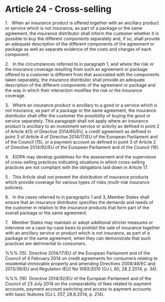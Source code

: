 # Article 24 - Cross-selling


1.   When an insurance product is offered together with an ancillary product or service which is not insurance, as part of a package or the same agreement, the insurance distributor shall inform the customer whether it is possible to buy the different components separately and, if so, shall provide an adequate description of the different components of the agreement or package as well as separate evidence of the costs and charges of each component.

2.   In the circumstances referred to in paragraph 1, and where the risk or the insurance coverage resulting from such an agreement or package offered to a customer is different from that associated with the components taken separately, the insurance distributor shall provide an adequate description of the different components of the agreement or package and the way in which their interaction modifies the risk or the insurance coverage.

3.   Where an insurance product is ancillary to a good or a service which is not insurance, as part of a package or the same agreement, the insurance distributor shall offer the customer the possibility of buying the good or service separately. This paragraph shall not apply where an insurance product is ancillary to an investment service or activity as defined in point 2 of Article 4(1) of Directive 2014/65/EU, a credit agreement as defined in point 3 of Article 4 of Directive 2014/17/EU of the European Parliament and of the Council (15), or a payment account as defined in point 3 of Article 2 of Directive 2014/92/EU of the European Parliament and of the Council (16).

4.   EIOPA may develop guidelines for the assessment and the supervision of cross-selling practices indicating situations in which cross-selling practices are not compliant with the obligations laid down in Article 17.

5.   This Article shall not prevent the distribution of insurance products which provide coverage for various types of risks (multi-risk insurance policies).

6.   In the cases referred to in paragraphs 1 and 3, Member States shall ensure that an insurance distributor specifies the demands and needs of the customer in relation to the insurance products that form part of the overall package or the same agreement.

7.   Member States may maintain or adopt additional stricter measures or intervene on a case-by-case basis to prohibit the sale of insurance together with an ancillary service or product which is not insurance, as part of a package or the same agreement, when they can demonstrate that such practices are detrimental to consumers.

%%% (15)  Directive 2014/17/EU of the European Parliament and of the Council of 4 February 2014 on credit agreements for consumers relating to residential immovable property and amending Directives 2008/48/EC and 2013/36/EU and Regulation (EU) No 1093/2010 (OJ L 60, 28.2.2014, p. 34).

%%% (16)  Directive 2014/92/EU of the European Parliament and of the Council of 23 July 2014 on the comparability of fees related to payment accounts, payment account switching and access to payment accounts with basic features (OJ L 257, 28.8.2014, p. 214).
